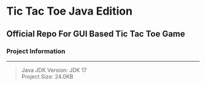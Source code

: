 # Tic Tac Toe Java Edition

## Official Repo For GUI Based Tic Tac Toe Game

### Project Information
------

> Java JDK Version: JDK 17 <br>
> Project Size: 24.0KB





